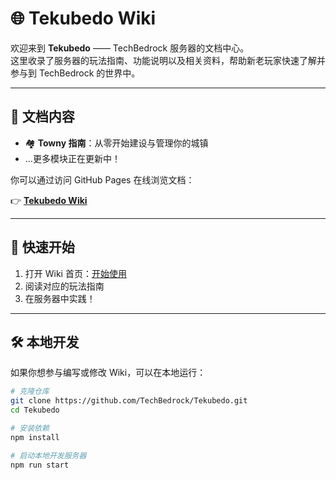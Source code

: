 # 🌐 Tekubedo Wiki

欢迎来到 **Tekubedo** —— TechBedrock 服务器的文档中心。  
这里收录了服务器的玩法指南、功能说明以及相关资料，帮助新老玩家快速了解并参与到 TechBedrock 的世界中。

---

## 📖 文档内容
- 🏘 **Towny 指南**：从零开始建设与管理你的城镇  
- …更多模块正在更新中！

你可以通过访问 GitHub Pages 在线浏览文档：

👉 **[Tekubedo Wiki](https://techbedrock.github.io/Tekubedo/)**

---

## 🚀 快速开始

1. 打开 Wiki 首页：[开始使用](https://techbedrock.github.io/Tekubedo/docs/)  
2. 阅读对应的玩法指南  
3. 在服务器中实践！

---

## 🛠 本地开发

如果你想参与编写或修改 Wiki，可以在本地运行：

```bash
# 克隆仓库
git clone https://github.com/TechBedrock/Tekubedo.git
cd Tekubedo

# 安装依赖
npm install

# 启动本地开发服务器
npm run start
